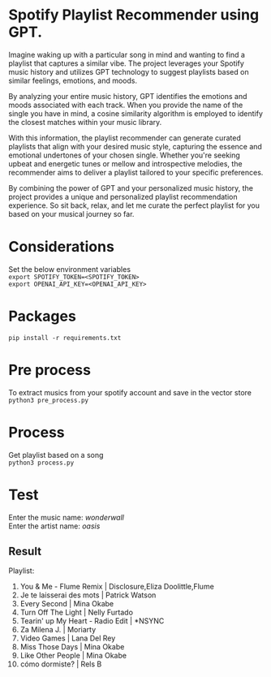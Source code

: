 # Spotify Playlist Recommender using GPT.
Imagine waking up with a particular song in mind and wanting to find a playlist that captures a similar vibe. The project leverages your Spotify music history and utilizes GPT technology to suggest playlists based on similar feelings, emotions, and moods.  

By analyzing your entire music history, GPT identifies the emotions and moods associated with each track. When you provide the name of the single you have in mind, a cosine similarity algorithm is employed to identify the closest matches within your music library.  

With this information, the playlist recommender can generate curated playlists that align with your desired music style, capturing the essence and emotional undertones of your chosen single. Whether you're seeking upbeat and energetic tunes or mellow and introspective melodies, the recommender aims to deliver a playlist tailored to your specific preferences.  

By combining the power of GPT and your personalized music history, the project provides a unique and personalized playlist recommendation experience. So sit back, relax, and let me curate the perfect playlist for you based on your musical journey so far.  

# Considerations
Set the below environment variables  
`export SPOTIFY_TOKEN=<SPOTIFY_TOKEN>`  
`export OPENAI_API_KEY=<OPENAI_API_KEY>` 

# Packages
`pip install -r requirements.txt`  

# Pre process
To extract musics from your spotify account and save in the vector store  
`python3 pre_process.py`

# Process
Get playlist based on a song  
`python3 process.py`

# Test
Enter the music name: *wonderwall*  
Enter the artist name: *oasis*  

## Result
Playlist:  

1. You & Me - Flume Remix | Disclosure,Eliza Doolittle,Flume
2. Je te laisserai des mots | Patrick Watson
3. Every Second | Mina Okabe
4. Turn Off The Light | Nelly Furtado
5. Tearin' up My Heart - Radio Edit | *NSYNC
6. Za Milena J. | Moriarty
7. Video Games | Lana Del Rey
8. Miss Those Days | Mina Okabe
9. Like Other People | Mina Okabe
10. cómo dormiste? | Rels B
